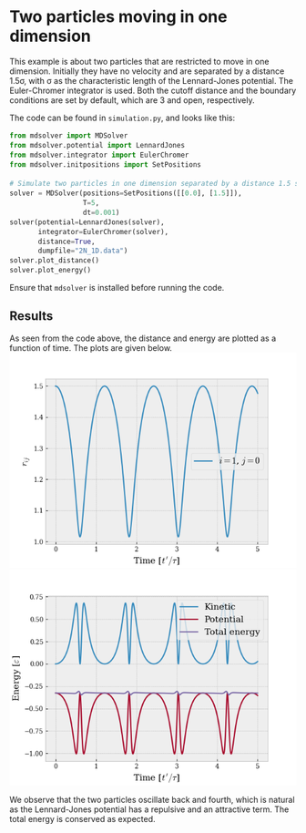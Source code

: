 # Two particles moving in one dimension
This example is about two particles that are restricted to move in one dimension. Initially they have no velocity and are separated by a distance 1.5σ, with σ as the characteristic length of the Lennard-Jones potential. The Euler-Chromer integrator is used. Both the cutoff distance and the boundary conditions are set by default, which are 3 and open, respectively. 

The code can be found in ```simulation.py```, and looks like this:
``` python
from mdsolver import MDSolver
from mdsolver.potential import LennardJones
from mdsolver.integrator import EulerChromer
from mdsolver.initpositions import SetPositions

# Simulate two particles in one dimension separated by a distance 1.5 sigma
solver = MDSolver(positions=SetPositions([[0.0], [1.5]]), 
                  T=5, 
                  dt=0.001)
solver(potential=LennardJones(solver), 
       integrator=EulerChromer(solver),
       distance=True,
       dumpfile="2N_1D.data")
solver.plot_distance()
solver.plot_energy()
```
Ensure that ```mdsolver``` is installed before running the code.

## Results
As seen from the code above, the distance and energy are plotted as a function of time. The plots are given below. 
![Distance](distance.png "Distance between the two particles as a function of time.")
![Energy](energy.png "Potential, kinetic and total energy of the system as a function of time.")

We observe that the two particles oscillate back and fourth, which is natural as the Lennard-Jones potential has a repulsive and an attractive term. The total energy is conserved as expected.
